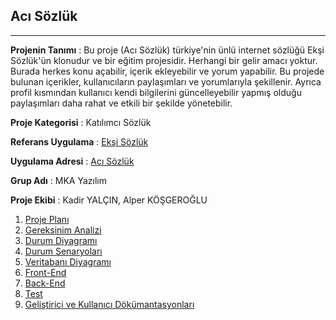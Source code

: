 ## Acı Sözlük
___

**Projenin Tanımı** : Bu proje (Acı Sözlük) türkiye'nin ünlü internet sözlüğü Ekşi Sözlük'ün klonudur ve bir eğitim projesidir. Herhangi bir gelir amacı yoktur. Burada herkes konu açabilir, içerik ekleyebilir ve yorum yapabilir. Bu projede bulunan içerikler, kullanıcıların paylaşımları ve yorumlarıyla şekillenir. Ayrıca profil kısmından kullanıcı kendi bilgilerini güncelleyebilir yapmış olduğu paylaşımları daha rahat ve etkili bir şekilde yönetebilir.

**Proje Kategorisi** : Katılımcı Sözlük

**Referans Uygulama** : [Ekşi Sözlük](https://eksisozluk.com/)

**Uygulama Adresi** : [Acı Sözlük]()

**Grup Adı** : MKA Yazılım

**Proje Ekibi** : Kadir YALÇIN, Alper KÖŞGEROĞLU

1. [Proje Planı](/Docs/OtherReadMe's/Proje_Plani.md)
2. [Gereksinim Analizi](/Docs/OtherReadMe's/Gereksinim_Analizi.md)
3. [Durum Diyagramı](/Docs/OtherReadMe's/Durum_Diyagrami.md)
4. [Durum Senaryoları](/Docs/OtherReadMe's/Durum_Senaryolari.md)
5. [Veritabanı Diyagramı](/Docs/OtherReadMe's/Veritabani_Diyagrami.md)
6. [Front-End](/Docs/OtherReadMe's/Frontend.md)
7. [Back-End](/Docs/OtherReadMe's/Backend.md)
8. [Test](/Docs/OtherReadMe's/Test.md)
9. [Geliştirici ve Kullanıcı Dökümantasyonları](https://eksisozluk.com/)
